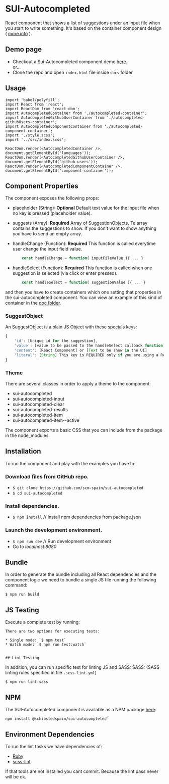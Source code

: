 # SUI-Autocompleted

React component that shows a list of suggestions under an input file when you start to write something.
It's based on the container component design ( [more info](https://medium.com/@learnreact/container-components-c0e67432e005) ).


## Demo page

- Checkout a Sui-Autocompleted component demo [here](http://sui-components.github.io/sui-autocompleted/).
 <br /> or...
- Clone the repo and open `index.html` file inside `docs` folder


## Usage

```
import 'babel/polyfill';
import React from 'react';
import ReactDom from 'react-dom';
import AutocompletedContainer from './autocompleted-container';
import AutocompletedGithubUserContainer from './autocompleted-githubUsers-container';
import AutocompletedComponentContainer from './autocompleted-component-container';
import './style.scss';
import '../src/index.scss';

ReactDom.render(<AutocompletedContainer />, document.getElementById('languages'));
ReactDom.render(<AutocompletedGithubUserContainer />, document.getElementById('github-users'));
ReactDom.render(<AutocompletedComponentContainer />, document.getElementById('component-container'));
```


## Component Properties

The component exposes the following props:

* placeholder (String): **Optional** Default text value for the input file when no key is pressed (placeholder value).
* suggests (Array): **Required** Array of SuggestionObjects. Te array contains the suggestions to show. If you don't want to show anything you have to send an empty array.
* handleChange (Function): **Required** This function is called everytime user change the input field value.

	```javascript
		const handleChange = function( inputFileValue ){ ... }
	```
* handleSelect (Function): **Required** This function is called when one suggestion is selected (via click or enter pressed).

	```javascript
		const handleSelect = function( suggestionValue ){ ... }
	```

and then you have to create containers which one setting that properties in the sui-autocompleted component. You can view an example of this kind of container in the [doc folder](https://github.com/scm-spain/sui-autocompleted/blob/master/docs/autocompleted-container.jsx).

### SuggestObject

An SuggestObject is a plain JS Object with these specials keys:

```javascript
{
    'id': [Unique id for the suggestion],
    'value': [value to be passed to the handleSelect callback function]
    'content': [React Component] or [Text to be show in the UI]
    'literal': [String] This key is REQUIRED only if you are using a ReactJS Component like a content. It is used to decide which text has to be put in the input text when this suggestion is selected, in other case content will be used,    
}
```

### Theme

There are several classes in order to apply a theme to the component:

* sui-autocompleted
* sui-autocompleted-input
* sui-autocompleted-clear
* sui-autocompleted-results
* sui-autocompleted-item
* sui-autocompleted-item--active

The component exports a basic CSS that you can include from the package in the node_modules.


## Installation

To run the component and play with the examples you have to:

### Download files from GitHub repo.

* `$ git clone https://github.com/scm-spain/sui-autocompleted`
* `$ cd sui-autocompleted`

### Install dependencies.

* `$ npm install` // Install npm dependencies from package.json

### Launch the development environment.

* `$ npm run dev` // Run development environment
*  Go to _localhost:8080_


## Bundle

In order to generate the bundle including all React dependencies and the component logic we need to bundle a single JS file running the following command:
```
$ npm run build
```


## JS Testing

Execute a complete test by running:

```
There are two options for executing tests:

* Single mode: `$ npm test`
* Watch mode: `$ npm run test:watch`


## Lint Testing

```
In addition, you can run specific test for linting JS and SASS:
SASS: (SASS linting rules specified in file `.scss-lint.yml`)

```
$ npm run lint:sass
```


## NPM

The SUI-Autocompleted component is available as a NPM package [here](https://www.npmjs.com/package/@schibstedspain/sui-autocompleted):

```
npm install @schibstedspain/sui-autocompleted`
```

## Environment Dependencies

To run the lint tasks we have dependencies of:

* [Ruby](https://www.ruby-lang.org/en/downloads/)
* [scss-lint](https://github.com/brigade/scss-lint)

If that tools are not installed you cant commit. Because the lint pass never will be ok.